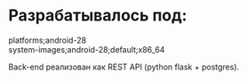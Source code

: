 # Разрабатывалось под:

platforms;android-28                    
system-images;android-28;default;x86_64

Back-end реализован как REST API (python flask + postgres).
